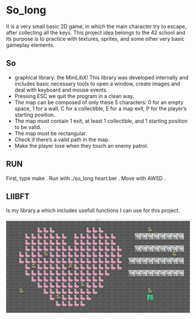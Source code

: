# So_long
It is a very small basic 2D game, in which the main character try to escape, after collecting all the keys. This project idea belongs to the 42 school and its purpose is to practice with textures, sprites, and some other very basic gameplay elements.

## So
- graphical library: the MiniLibX! This library was developed internally and includes basic necessary tools to open a window, create images and deal with keyboard and mouse events.
- Pressing ESC we quit the program in a clean way.
- The map can be composed of only these 5 characters:
  0 for an empty space,
  1 for a wall,
  C for a collectible,
  E for a map exit,
  P for the player’s starting position.
- The map must contain 1 exit, at least 1 collectible, and 1 starting position to be valid.
- The map must be rectangular.
- Check if there’s a valid path in the map.
- Make the player lose when they touch an enemy patrol.

## RUN
First, type make .
Run with ./so_long heart.ber .
Move with AWSD .

## LIIBFT
Is my library.a which includes usefull functions I can use for this project.

![game](xpm/game.png)
